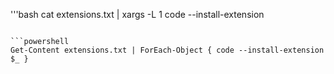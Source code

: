 '''bash
cat extensions.txt | xargs -L 1 code --install-extension
```

```powershell
Get-Content extensions.txt | ForEach-Object { code --install-extension $_ }
```
